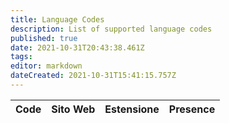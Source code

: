 ```yaml
---
title: Language Codes
description: List of supported language codes
published: true
date: 2021-10-31T20:43:38.461Z
tags:
editor: markdown
dateCreated: 2021-10-31T15:41:15.757Z
---
```


<table id="languages">
  <thead>
    <tr>
      <th style="text-align:left">Code</th>
      <th style="text-align:left">Sito Web</th>
      <th style="text-align:left">Estensione</th>
      <th style="text-align:left">Presence</th>
    </tr>
  </thead>
  <tbody>
  </tbody>
</table>
